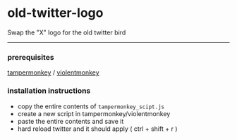 # old-twitter-logo
Swap the "X" logo for the old twitter bird

---
### prerequisites 
[tampermonkey](https://chrome.google.com/webstore/detail/tampermonkey/dhdgffkkebhmkfjojejmpbldmpobfkfo) / [violentmonkey](https://chrome.google.com/webstore/detail/violentmonkey/jinjaccalgkegednnccohejagnlnfdag)

### installation instructions
- copy the entire contents of `tampermonkey_scipt.js`
- create a new script in tampermonkey/violentmonkey
- paste the entire contents and save it
- hard reload twitter and it should apply ( ctrl + shift + r )
